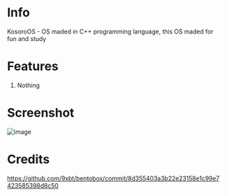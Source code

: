 # Info
KosoroOS - OS maded in С++ programming language, this OS maded for fun and study

# Features
1. Nothing

# Screenshot
![image](https://github.com/user-attachments/assets/b2294b9c-8dfb-4fde-a38c-e8910c57430c)

# Credits
https://github.com/9xbt/bentobox/commit/8d355403a3b22e23158e1c99e7423585398d8c50

